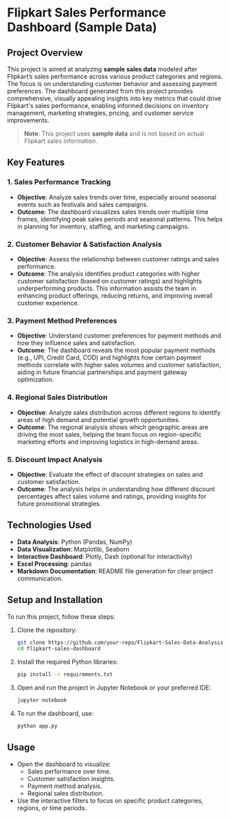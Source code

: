 # Flipkart Sales Performance Dashboard (Sample Data)

## Project Overview

This project is aimed at analyzing **sample sales data** modeled after Flipkart’s sales performance across various product categories and regions. The focus is on understanding customer behavior and assessing payment preferences. The dashboard generated from this project provides comprehensive, visually appealing insights into key metrics that could drive Flipkart's sales performance, enabling informed decisions on inventory management, marketing strategies, pricing, and customer service improvements.

> **Note**: This project uses **sample data** and is not based on actual Flipkart sales information.

## Key Features

### 1. **Sales Performance Tracking**
   - **Objective**: Analyze sales trends over time, especially around seasonal events such as festivals and sales campaigns.
   - **Outcome**: The dashboard visualizes sales trends over multiple time frames, identifying peak sales periods and seasonal patterns. This helps in planning for inventory, staffing, and marketing campaigns.

### 2. **Customer Behavior & Satisfaction Analysis**
   - **Objective**: Assess the relationship between customer ratings and sales performance.
   - **Outcome**: The analysis identifies product categories with higher customer satisfaction (based on customer ratings) and highlights underperforming products. This information assists the team in enhancing product offerings, reducing returns, and improving overall customer experience.

### 3. **Payment Method Preferences**
   - **Objective**: Understand customer preferences for payment methods and how they influence sales and satisfaction.
   - **Outcome**: The dashboard reveals the most popular payment methods (e.g., UPI, Credit Card, COD) and highlights how certain payment methods correlate with higher sales volumes and customer satisfaction, aiding in future financial partnerships and payment gateway optimization.

### 4. **Regional Sales Distribution**
   - **Objective**: Analyze sales distribution across different regions to identify areas of high demand and potential growth opportunities.
   - **Outcome**: The regional analysis shows which geographic areas are driving the most sales, helping the team focus on region-specific marketing efforts and improving logistics in high-demand areas.

### 5. **Discount Impact Analysis**
   - **Objective**: Evaluate the effect of discount strategies on sales and customer satisfaction.
   - **Outcome**: The analysis helps in understanding how different discount percentages affect sales volume and ratings, providing insights for future promotional strategies.

## Technologies Used

- **Data Analysis**: Python (Pandas, NumPy)
- **Data Visualization**: Matplotlib, Seaborn
- **Interactive Dashboard**: Plotly, Dash (optional for interactivity)
- **Excel Processing**: pandas
- **Markdown Documentation**: README file generation for clear project communication.

## Setup and Installation

To run this project, follow these steps:

1. Clone the repository:

   ```bash
   git clone https://github.com/your-repo/Flipkart-Sales-Data-Analysis.git
   cd flipkart-sales-dashboard
   ```

2. Install the required Python libraries:

   ```bash
   pip install -r requirements.txt
   ```

3. Open and run the project in Jupyter Notebook or your preferred IDE:

   ```bash
   jupyter notebook
   ```

4. To run the dashboard, use:

   ```bash
   python app.py
   ```

## Usage

- Open the dashboard to visualize:
  - Sales performance over time.
  - Customer satisfaction insights.
  - Payment method analysis.
  - Regional sales distribution.
- Use the interactive filters to focus on specific product categories, regions, or time periods.
